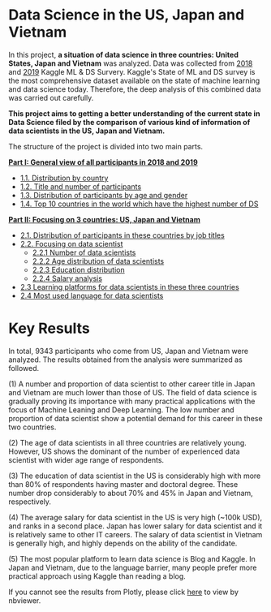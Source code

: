 # Data Science in the US, Japan and Vietnam

In this project, **a situation of data science in three countries: United States, Japan and Vietnam** was analyzed. Data was collected from [2018](https://www.kaggle.com/kaggle/kaggle-survey-2018) and [2019](https://www.kaggle.com/c/kaggle-survey-2019) Kaggle ML & DS Survery. Kaggle's State of ML and DS survey is the most comprehensive dataset available on the state of machine learning and data science today. Therefore, the deep analysis of this combined data was carried out carefully.

**This project aims to getting a better understanding of the current state in Data Science filed by the comparison of various kind of information of data scientists in the US, Japan and Vietnam.**

The structure of the project is divided into two main parts.

[**Part I: General view of all participants in 2018 and 2019**](#p1)

- [1.1. Distribution by country](#1.1)
- [1.2. Title and number of participants](#1.2)
- [1.3. Distribution of participants by age and gender](#1.3)
- [1.4. Top 10 countries in the world which have the highest number of DS](#1.4)
    
 
[**Part II: Focusing on 3 countries: US, Japan and Vietnam**](#p2)

- [2.1. Distribution of participants in these countries by job titles](#2.1)
- [2.2. Focusing on data scientist](#2.2)
    - [2.2.1 Number of data scientists](#2.2.1)
    - [2.2.2 Age distribution of data scientists](#2.2.2)
    - [2.2.3 Education distribution](#2.2.3)
    - [2.2.4 Salary analysis](#2.2.4)
- [2.3 Learning platforms for data scientists in these three countries](#2.3)
- [2.4 Most used language for data scientists](#2.4)

# Key Results 

In total, 9343 participants who come from US, Japan and Vietnam were analyzed. The results obtained from the analysis were summarized as followed.

(1) A number and proportion of data scientist to other career title in Japan and Vietnam are much lower than those of US. The field of data science is gradually proving its importance with many practical applications with the focus of Machine Leaning and Deep Learning. The low number and proportion of data scientist show a potential demand for this career in these two countries.

(2) The age of data scientists in all three countries are relatively young. However, US shows the dominant of the number of experienced data scientist with wider age range of respondents.

(3) The education of data scientist in the US is considerably high with more than 80% of respondents having master and doctoral degree. These number drop considerably to about 70% and 45% in Japan and Vietnam, respectively.

(4) The average salary for data scientist in the US is very high (~100k USD), and ranks in a second place. Japan has lower salary for data scientist and it is relatively same to other IT careers. The salary of data scientist in Vietnam is generally high, and highly depends on the ability of the candidate.

(5) The most popular platform to learn data science is Blog and Kaggle. In Japan and Vietnam, due to the language barrier, many people prefer more practical approach using Kaggle than reading a blog.

If you cannot see the results from Plotly, please click [here](https://nbviewer.jupyter.org/github/nguyenhads/State-of-Data-Science-in-US-Japan-and-Vietnam/blob/master/State-of-Data-Science-In-US-Japan-Vietnam.ipynb) to view by nbviewer.
